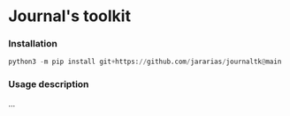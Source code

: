 # Journal's toolkit

### Installation

```python
python3 -m pip install git+https://github.com/jararias/journaltk@main
```

### Usage description

...